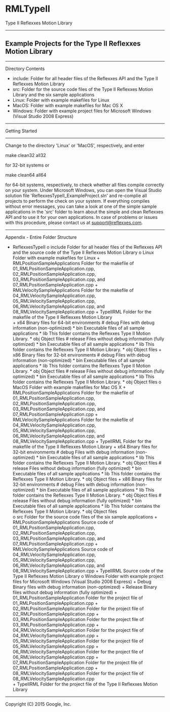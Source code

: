 # RMLTypeII
Type II Reflexxes Motion Library

---------------------------------------------------------------
 Example Projects for the Type II Reflexxes Motion Library
---------------------------------------------------------------


***************************************************************
Directory Contents

- include: Folder for all header files of the Reflexxes API
  and the Type II Reflexxes Motion Library
- src: Folder for the source code files of the Type II
  Reflexxes Motion Library and the six sample applications
- Linux: Folder with example makefiles for Linux
- MacOS: Folder with example makefiles for Mac OS X
- Windows: Folder with example project files for Microsoft
  Windows (Visual Studio 2008 Express)


***************************************************************
Getting Started
***************************************************************
Change to the directory 'Linux' or 'MacOS', respectively, and
enter

make clean32 all32

for 32-bit systems or

make clean64 all64

for 64-bit systems, respectively, to check whether all files
compile correctly on your system. Under Microsoft Windows, you
can open the Visual Studio solution file
'ReflexxesTypeII_ExampleProject.sln' and  re-complie all
projects to perform the check on your system. If everything
compiles without error messages, you can take a look at one of
the simple sample applications in the 'src' folder to learn
about the simple and clean Reflexxes API and to use it for
your own applications. In case of problems or issues with this
procedure, please contact us at support@reflexxes.com.


***************************************************************
Appendix - Entire Folder Structure

* ReflexxesTypeII
	o include Folder for all header files of the Reflexxes API and the source code of the Type II Reflexxes Motion Library
	o Linux Folder with example makefiles for Linux
			+ RMLPositionSampleApplications Folder for the makefile of 01_RMLPositionSampleApplication.cpp, 02_RMLPositionSampleApplication.cpp, 03_RMLPositionSampleApplication.cpp, and 07_RMLPositionSampleApplication.cpp
			+ RMLVelocitySampleApplications Folder for the makefile of 04_RMLVelocitySampleApplication.cpp, 05_RMLVelocitySampleApplication.cpp, 06_RMLVelocitySampleApplication.cpp, and 08_RMLVelocitySampleApplication.cpp
			+ TypeIIRML Folder for the makefile of the Type II Reflexxes Motion Library                
			+ x64 Binary files for 64-bit environments
				  # debug Files with debug information (non-optimized)
						* bin Executable files of all sample applications
						* lib This folder contains the Reflexxes Type II Motion Library.
						* obj Object files
				  # release Files without debug information (fully optimized)
						* bin Executable files of all sample applications
						* lib This folder contains the Reflexxes Type II Motion Library.
						* obj Object files
			+ x86 Binary files for 32-bit environments
				  # debug Files with debug information (non-optimized)
						* bin Executable files of all sample applications
						* lib This folder contains the Reflexxes Type II Motion Library.
						* obj Object files
				  # release Files without debug information (fully optimized)
						* bin Executable files of all sample applications
						* lib This folder contains the Reflexxes Type II Motion Library.
						* obj Object files
	o MacOS Folder with example makefiles for Mac OS X
			+ RMLPositionSampleApplications Folder for the makefile of 01_RMLPositionSampleApplication.cpp, 02_RMLPositionSampleApplication.cpp, 03_RMLPositionSampleApplication.cpp, and 07_RMLPositionSampleApplication.cpp
			+ RMLVelocitySampleApplications Folder for the makefile of 04_RMLVelocitySampleApplication.cpp, 05_RMLVelocitySampleApplication.cpp, 06_RMLVelocitySampleApplication.cpp, and 08_RMLVelocitySampleApplication.cpp
			+ TypeIIRML Folder for the makefile of the Type II Reflexxes Motion Library
			+ x64 Binary files for 32-bit environments
				  # debug Files with debug information (non-optimized)
						* bin Executable files of all sample applications
						* lib This folder contains the Reflexxes Type II Motion Library.
						* obj Object files
				  # release Files without debug information (fully optimized)
						* bin Executable files of all sample applications
						* lib This folder contains the Reflexxes Type II Motion Library.
						* obj Object files
			+ x86 Binary files for 32-bit environments
				  # debug Files with debug information (non-optimized)
						* bin Executable files of all sample applications
						* lib This folder contains the Reflexxes Type II Motion Library.
						* obj Object files
				  # release Files without debug information (fully optimized)
						* bin Executable files of all sample applications
						* lib This folder contains the Reflexxes Type II Motion Library.
						* obj Object files							
	o src Folder for the source code files of the six sample applications
			+ RMLPositionSampleApplications Source code of 01_RMLPositionSampleApplication.cpp, 02_RMLPositionSampleApplication.cpp, 03_RMLPositionSampleApplication.cpp, and 07_RMLPositionSampleApplication.cpp
			+ RMLVelocitySampleApplications Source code of 04_RMLVelocitySampleApplication.cpp, 05_RMLVelocitySampleApplication.cpp, 06_RMLVelocitySampleApplication.cpp, and 08_RMLVelocitySampleApplication.cpp
			+ TypeIIRML Source code of the Type II Reflexxes Motion Library
	o Windows Folder with example project files for Microsoft Windows (Visual Studio 2008 Express)
			+ Debug Binary files with debug information (non-optimized)
			+ Release Binary files without debug information (fully optimized)
			+ 01_RMLPositionSampleApplication Folder for the project file of 01_RMLPositionSampleApplication.cpp
			+ 02_RMLPositionSampleApplication Folder for the project file of 02_RMLPositionSampleApplication.cpp
			+ 03_RMLPositionSampleApplication Folder for the project file of 03_RMLPositionSampleApplication.cpp
			+ 04_RMLVelocitySampleApplication Folder for the project file of 04_RMLVelocitySampleApplication.cpp
			+ 05_RMLVelocitySampleApplication Folder for the project file of 05_RMLVelocitySampleApplication.cpp
			+ 06_RMLVelocitySampleApplication Folder for the project file of 06_RMLVelocitySampleApplication.cpp
			+ 07_RMLPositionSampleApplication Folder for the project file of 07_RMLPositionSampleApplication.cpp
			+ 08_RMLVelocitySampleApplication Folder for the project file of 08_RMLVelocitySampleApplication.cpp				
			+ TypeIIRML Folder for the project file of the Type II Reflexxes Motion Library

---------------------------------------------------------------
Copyright (C) 2015 Google, Inc.
